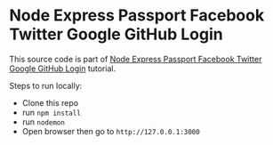 # Node Express Passport Facebook Twitter Google GitHub Login

This source code is part of [Node Express Passport Facebook Twitter Google GitHub Login](https://www.djamware.com/post/59a6257180aca768e4d2b132/node-express-passport-facebook-twitter-google-github-login) tutorial.

Steps to run locally:

* Clone this repo
* run `npm install`
* run `nodemon`
* Open browser then go to `http://127.0.0.1:3000`
